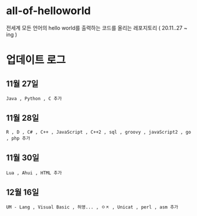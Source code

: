# all-of-helloworld
전세계 모든 언어의 hello world를 출력하는 코드를 올리는 레포지토리 ( 20.11..27 ~ ing )

# 업데이트 로그

## 11월 27일
```
Java , Python , C 추가
```

## 11월 28일
```
R , D , C# , C++ , JavaScript , C++2 , sql , groovy , javaScript2 , go , php 추가
```

## 11월 30일
```
Lua , Ahui , HTML 추가
```

## 12월 16일
```
UM - Lang , Visual Basic , 허영... , ㅇㅈ , Unicat , perl , asm 추가
```
